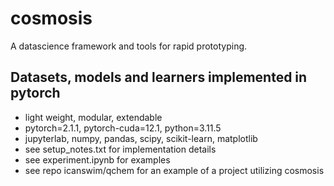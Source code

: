 # cosmosis
A datascience framework and tools for rapid prototyping.

## Datasets, models and learners implemented in pytorch
* light weight, modular, extendable
* pytorch=2.1.1, pytorch-cuda=12.1, python=3.11.5
* jupyterlab, numpy, pandas, scipy, scikit-learn, matplotlib
* see setup_notes.txt for implementation details
* see experiment.ipynb for examples
* see repo icanswim/qchem for an example of a project utilizing cosmosis
  



